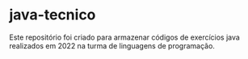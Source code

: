 # java-tecnico
Este repositório foi criado para armazenar códigos de exercícios java realizados em 2022 na turma de linguagens de programação.
